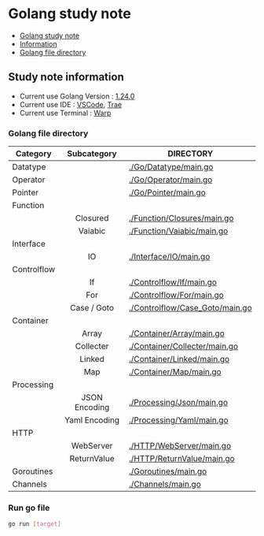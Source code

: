 # Golang study note

- [Golang study note](./README.md)
- [Information](#learn-note-information)
- [Golang file directory](#golang-file-directory)

## Study note information

- Current use Golang Version : [1.24.0](https://go.dev/dl/)
- Current use IDE : [VSCode](https://code.visualstudio.com/Download), [Trae](https://www.trae.ai/)
- Current use Terminal : [Warp](https://www.warp.dev/download)

### Golang file directory

| Category    |  Subcategory  | DIRECTORY                                                             |
| ----------- | :-----------: | --------------------------------------------------------------------- |
| Datatype    |               | [./Go/Datatype/main.go](./Go/Datatype/main.go)                        |
| Operator    |               | [./Go/Operator/main.go](./Go/Operator/main.go)                        |
| Pointer     |               | [./Go/Pointer/main.go](./Go/Pointer/main.go)                          |
| Function    |               |                                                                       |
|             |   Closured    | [./Function/Closures/main.go](./Go/Function/Closures/main.go)         |
|             |    Vaiabic    | [./Function/Vaiabic/main.go](./Go/Function/Vaiabic/main.go)           |
| Interface   |               |                                                                       |
|             |      IO       | [./Interface/IO/main.go](./Go/Interface/IO/main.go)                   |
| Controlflow |               |                                                                       |
|             |      If       | [./Controlflow/If/main.go](./Go/Controlflow/If/main.go)               |
|             |      For      | [./Controlflow/For/main.go](./Go/Controlflow/For/main.go)             |
|             |  Case / Goto  | [./Controlflow/Case_Goto/main.go](./Go/Controlflow/Case_Goto/main.go) |
| Container   |               |                                                                       |
|             |     Array     | [./Container/Array/main.go](./Go/Container/Array/main.go)             |
|             |   Collecter   | [./Container/Collecter/main.go](./Go/Container/Collecter/main.go)     |
|             |    Linked     | [./Container/Linked/main.go](./Go/Container/Linked/main.go)           |
|             |      Map      | [./Container/Map/main.go](./Go/Container/Map/main.go)                 |
| Processing  |               |                                                                       |
|             | JSON Encoding | [./Processing/Json/main.go](./Go/Processing/Json/main.go)             |
|             | Yaml Encoding | [./Processing/Yaml/main.go](./Go/Processing/Yaml/main.go)             |
| HTTP        |               |                                                                       |
|             |   WebServer   | [./HTTP/WebServer/main.go](./Go/HTTP/WebServer/main.go)               |
|             |  ReturnValue  | [./HTTP/ReturnValue/main.go](./Go/HTTP/ReturnValue/main.go)           |
| Goroutines  |               | [./Goroutines/main.go](./Go/Goroutines/main.go)                       |
| Channels    |               | [./Channels/main.go](./Go/Channels/main.go)                           |


### Run go file
```bash
go run [target]
```